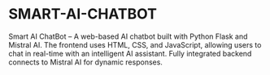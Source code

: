 # SMART-AI-CHATBOT
Smart AI ChatBot – A web-based AI chatbot built with Python Flask and Mistral AI. The frontend uses HTML, CSS, and JavaScript, allowing users to chat in real-time with an intelligent AI assistant. Fully integrated backend connects to Mistral AI for dynamic responses.
